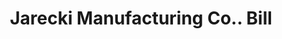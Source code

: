 ---
doi: 10.7916/D8HM6MK7
date_other: '1880'
date_other_textual: 1880-1889
form: printed ephemera
genre:
- Invoices
name:
- Jarecki Manufacturing Co.
object_in_context_url: https://biggert.cul.columbia.edu/items/view/ave_biggert_01477
subject_hierarchical_geographic:
- Pittsburgh, Pennsylvania, United States
subject_name:
- Jarecki Manufacturing Co.
title: Jarecki Manufacturing Co.. Bill
sort_title: Jarecki Manufacturing Co.. Bill
call_number: ave_biggert_01477
coordinates:
- 40.439722222222215,-79.97638888888889
pid: ave_biggert_01477
identifiers: ave_biggert_01477
permalink: /biggert/ave_biggert_01477/
layout: iiif-image-page
---